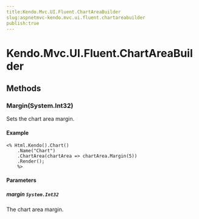 ```yaml
---
title:Kendo.Mvc.UI.Fluent.ChartAreaBuilder
slug:aspnetmvc-kendo.mvc.ui.fluent.chartareabuilder
publish:true
---
```


# Kendo.Mvc.UI.Fluent.ChartAreaBuilder

## Methods

### Margin(System.Int32)
Sets the chart area margin.

#### Example
    <% Html.Kendo().Chart()
        .Name("Chart")
        .ChartArea(chartArea => chartArea.Margin(5))
        .Render();
        %>

#### Parameters

##### margin `System.Int32`
The chart area margin.